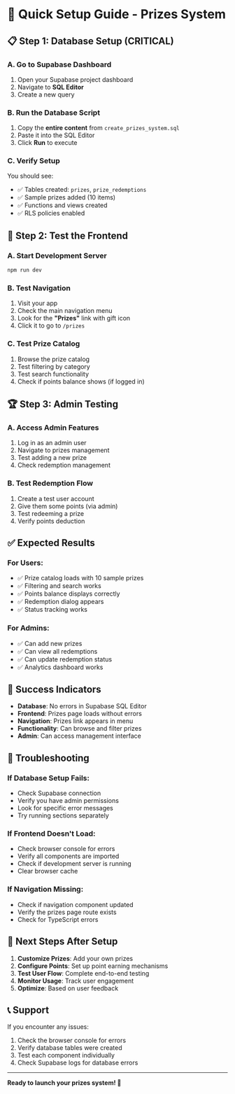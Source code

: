 # 🚀 Quick Setup Guide - Prizes System

## 📋 **Step 1: Database Setup (CRITICAL)**

### **A. Go to Supabase Dashboard**

1. Open your Supabase project dashboard
2. Navigate to **SQL Editor**
3. Create a new query

### **B. Run the Database Script**

1. Copy the **entire content** from `create_prizes_system.sql`
2. Paste it into the SQL Editor
3. Click **Run** to execute

### **C. Verify Setup**

You should see:

- ✅ Tables created: `prizes`, `prize_redemptions`
- ✅ Sample prizes added (10 items)
- ✅ Functions and views created
- ✅ RLS policies enabled

## 🎯 **Step 2: Test the Frontend**

### **A. Start Development Server**

```bash
npm run dev
```

### **B. Test Navigation**

1. Visit your app
2. Check the main navigation menu
3. Look for the **"Prizes"** link with gift icon
4. Click it to go to `/prizes`

### **C. Test Prize Catalog**

1. Browse the prize catalog
2. Test filtering by category
3. Test search functionality
4. Check if points balance shows (if logged in)

## 🏆 **Step 3: Admin Testing**

### **A. Access Admin Features**

1. Log in as an admin user
2. Navigate to prizes management
3. Test adding a new prize
4. Check redemption management

### **B. Test Redemption Flow**

1. Create a test user account
2. Give them some points (via admin)
3. Test redeeming a prize
4. Verify points deduction

## ✅ **Expected Results**

### **For Users:**

- ✅ Prize catalog loads with 10 sample prizes
- ✅ Filtering and search works
- ✅ Points balance displays correctly
- ✅ Redemption dialog appears
- ✅ Status tracking works

### **For Admins:**

- ✅ Can add new prizes
- ✅ Can view all redemptions
- ✅ Can update redemption status
- ✅ Analytics dashboard works

## 🎉 **Success Indicators**

- **Database**: No errors in Supabase SQL Editor
- **Frontend**: Prizes page loads without errors
- **Navigation**: Prizes link appears in menu
- **Functionality**: Can browse and filter prizes
- **Admin**: Can access management interface

## 🚨 **Troubleshooting**

### **If Database Setup Fails:**

- Check Supabase connection
- Verify you have admin permissions
- Look for specific error messages
- Try running sections separately

### **If Frontend Doesn't Load:**

- Check browser console for errors
- Verify all components are imported
- Check if development server is running
- Clear browser cache

### **If Navigation Missing:**

- Check if navigation component updated
- Verify the prizes page route exists
- Check for TypeScript errors

## 🎯 **Next Steps After Setup**

1. **Customize Prizes**: Add your own prizes
2. **Configure Points**: Set up point earning mechanisms
3. **Test User Flow**: Complete end-to-end testing
4. **Monitor Usage**: Track user engagement
5. **Optimize**: Based on user feedback

## 📞 **Support**

If you encounter any issues:

1. Check the browser console for errors
2. Verify database tables were created
3. Test each component individually
4. Check Supabase logs for database errors

---

**Ready to launch your prizes system! 🚀**

